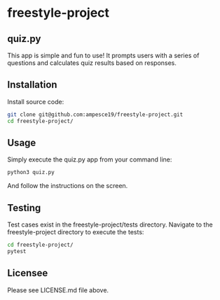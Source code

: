 # freestyle-project
## quiz.py

This app is simple and fun to use! 
It prompts users with a series of questions and calculates quiz results based on responses. 

## Installation

Install source code:

```sh
git clone git@github.com:ampesce19/freestyle-project.git
cd freestyle-project/
```

## Usage

Simply execute the quiz.py app from your command line:

```sh
python3 quiz.py
```
And follow the instructions on the screen. 

## Testing

Test cases exist in the freestyle-project/tests directory.  Navigate to the freestyle-project directory to execute the tests:

```sh
cd freestyle-project/
pytest 
```

## Licensee

Please see LICENSE.md file above.
